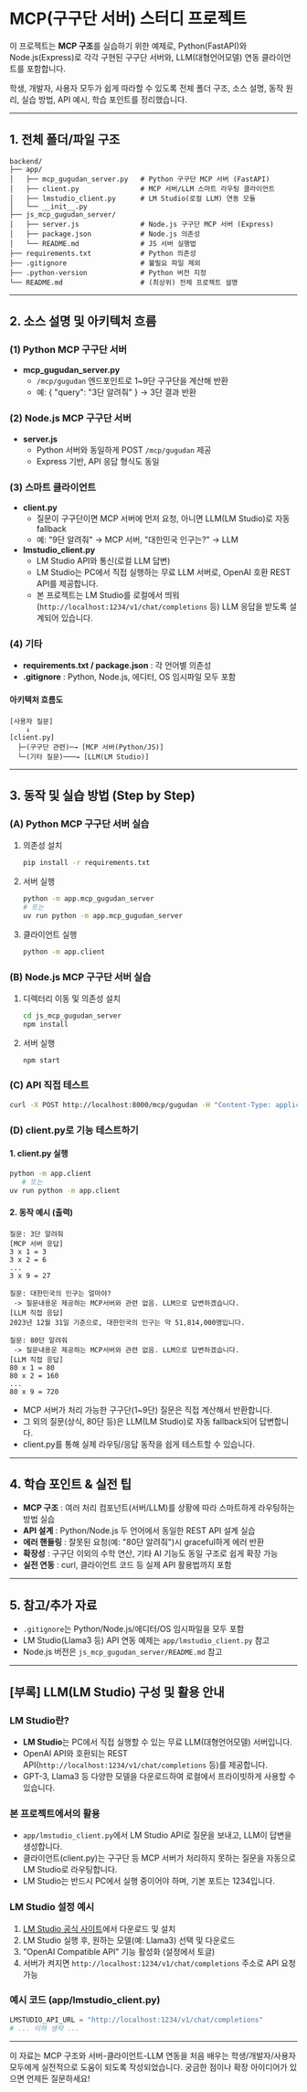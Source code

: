 # MCP(구구단 서버) 스터디 프로젝트

이 프로젝트는 **MCP 구조**를 실습하기 위한 예제로, Python(FastAPI)와 Node.js(Express)로 각각 구현된 구구단 서버와, LLM(대형언어모델) 연동 클라이언트를 포함합니다.

학생, 개발자, 사용자 모두가 쉽게 따라할 수 있도록 전체 폴더 구조, 소스 설명, 동작 원리, 실습 방법, API 예시, 학습 포인트를 정리했습니다.

---

## 1. 전체 폴더/파일 구조

```
backend/
├── app/
│   ├── mcp_gugudan_server.py   # Python 구구단 MCP 서버 (FastAPI)
│   ├── client.py               # MCP 서버/LLM 스마트 라우팅 클라이언트
│   ├── lmstudio_client.py      # LM Studio(로컬 LLM) 연동 모듈
│   └── __init__.py
├── js_mcp_gugudan_server/
│   ├── server.js               # Node.js 구구단 MCP 서버 (Express)
│   ├── package.json            # Node.js 의존성
│   └── README.md               # JS 서버 실행법
├── requirements.txt            # Python 의존성
├── .gitignore                  # 불필요 파일 제외
├── .python-version             # Python 버전 지정
└── README.md                   # (최상위) 전체 프로젝트 설명
```

---

## 2. 소스 설명 및 아키텍처 흐름

### (1) Python MCP 구구단 서버

- **mcp_gugudan_server.py**
  - `/mcp/gugudan` 엔드포인트로 1~9단 구구단을 계산해 반환
  - 예: { "query": "3단 알려줘" } → 3단 결과 반환

### (2) Node.js MCP 구구단 서버

- **server.js**
  - Python 서버와 동일하게 POST `/mcp/gugudan` 제공
  - Express 기반, API 응답 형식도 동일

### (3) 스마트 클라이언트

- **client.py**
  - 질문이 구구단이면 MCP 서버에 먼저 요청, 아니면 LLM(LM Studio)로 자동 fallback
  - 예: "9단 알려줘" → MCP 서버, "대한민국 인구는?" → LLM
- **lmstudio_client.py**
  - LM Studio API와 통신(로컬 LLM 답변)
  - LM Studio는 PC에서 직접 실행하는 무료 LLM 서버로, OpenAI 호환 REST API를 제공합니다.
  - 본 프로젝트는 LM Studio를 로컬에서 띄워(`http://localhost:1234/v1/chat/completions` 등) LLM 응답을 받도록 설계되어 있습니다.


### (4) 기타

- **requirements.txt / package.json** : 각 언어별 의존성
- **.gitignore** : Python, Node.js, 에디터, OS 임시파일 모두 포함

#### 아키텍처 흐름도

```
[사용자 질문]
    ↓
[client.py]
  ├─(구구단 관련)─→ [MCP 서버(Python/JS)]
  └─(기타 질문)───→ [LLM(LM Studio)]
```

---

## 3. 동작 및 실습 방법 (Step by Step)

### (A) Python MCP 구구단 서버 실습

1. 의존성 설치
   ```bash
   pip install -r requirements.txt
   ```
2. 서버 실행
   ```bash
   python -m app.mcp_gugudan_server
   # 또는
   uv run python -m app.mcp_gugudan_server
   ```
3. 클라이언트 실행
   ```bash
   python -m app.client
   ```

### (B) Node.js MCP 구구단 서버 실습

1. 디렉터리 이동 및 의존성 설치
   ```bash
   cd js_mcp_gugudan_server
   npm install
   ```
2. 서버 실행
   ```bash
   npm start
   ```

### (C) API 직접 테스트

```bash
curl -X POST http://localhost:8000/mcp/gugudan -H "Content-Type: application/json" -d '{"query": "3단 알려줘"}'
```

### (D) client.py로 기능 테스트하기

#### 1. client.py 실행

```bash
python -m app.client
   # 또는
uv run python -m app.client
```

#### 2. 동작 예시 (출력)

```
질문: 3단 알려줘
[MCP 서버 응답]
3 x 1 = 3
3 x 2 = 6
...
3 x 9 = 27

질문: 대한민국의 인구는 얼마야?
 -> 질문내용운 제공하는 MCP서버와 관련 없음. LLM으로 답변하겠습니다.
[LLM 직접 응답]
2023년 12월 31일 기준으로, 대한민국의 인구는 약 51,814,000명입니다.

질문: 80단 알려줘
 -> 질문내용운 제공하는 MCP서버와 관련 없음. LLM으로 답변하겠습니다.
[LLM 직접 응답]
80 x 1 = 80
80 x 2 = 160
...
80 x 9 = 720
```

- MCP 서버가 처리 가능한 구구단(1~9단) 질문은 직접 계산해서 반환합니다.
- 그 외의 질문(상식, 80단 등)은 LLM(LM Studio)로 자동 fallback되어 답변합니다.
- client.py를 통해 실제 라우팅/응답 동작을 쉽게 테스트할 수 있습니다.

---

## 4. 학습 포인트 & 실전 팁

- **MCP 구조** : 여러 처리 컴포넌트(서버/LLM)를 상황에 따라 스마트하게 라우팅하는 방법 실습
- **API 설계** : Python/Node.js 두 언어에서 동일한 REST API 설계 실습
- **에러 핸들링** : 잘못된 요청(예: "80단 알려줘")시 graceful하게 에러 반환
- **확장성** : 구구단 이외의 수학 연산, 기타 AI 기능도 동일 구조로 쉽게 확장 가능
- **실전 연동** : curl, 클라이언트 코드 등 실제 API 활용법까지 포함

---

## 5. 참고/추가 자료

- `.gitignore`는 Python/Node.js/에디터/OS 임시파일을 모두 포함
- LM Studio(Llama3 등) API 연동 예제는 `app/lmstudio_client.py` 참고
- Node.js 버전은 `js_mcp_gugudan_server/README.md` 참고

---

## [부록] LLM(LM Studio) 구성 및 활용 안내

### LM Studio란?
- **LM Studio**는 PC에서 직접 실행할 수 있는 무료 LLM(대형언어모델) 서버입니다.
- OpenAI API와 호환되는 REST API(`http://localhost:1234/v1/chat/completions` 등)를 제공합니다.
- GPT-3, Llama3 등 다양한 모델을 다운로드하여 로컬에서 프라이빗하게 사용할 수 있습니다.

### 본 프로젝트에서의 활용
- `app/lmstudio_client.py`에서 LM Studio API로 질문을 보내고, LLM이 답변을 생성합니다.
- 클라이언트(client.py)는 구구단 등 MCP 서버가 처리하지 못하는 질문을 자동으로 LM Studio로 라우팅합니다.
- LM Studio는 반드시 PC에서 실행 중이어야 하며, 기본 포트는 1234입니다.

### LM Studio 설정 예시
1. [LM Studio 공식 사이트](https://lmstudio.ai/)에서 다운로드 및 설치
2. LM Studio 실행 후, 원하는 모델(예: Llama3) 선택 및 다운로드
3. "OpenAI Compatible API" 기능 활성화 (설정에서 토글)
4. 서버가 켜지면 `http://localhost:1234/v1/chat/completions` 주소로 API 요청 가능

### 예시 코드 (app/lmstudio_client.py)
```python
LMSTUDIO_API_URL = "http://localhost:1234/v1/chat/completions"
# ... 이하 생략 ...
```

---

이 자료는 MCP 구조와 서버-클라이언트-LLM 연동을 처음 배우는 학생/개발자/사용자 모두에게 실전적으로 도움이 되도록 작성되었습니다. 궁금한 점이나 확장 아이디어가 있으면 언제든 질문하세요!
